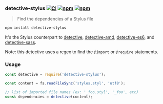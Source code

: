 ### detective-stylus [![CI](https://github.com/dependents/node-detective-stylus/actions/workflows/ci.yml/badge.svg)](https://github.com/dependents/node-detective-stylus/actions/workflows/ci.yml) [![npm](https://img.shields.io/npm/v/detective-stylus)](https://www.npmjs.com/package/detective-stylus) [![npm](http://img.shields.io/npm/dm/detective-stylus)](https://www.npmjs.com/package/detective-stylus)

> Find the dependencies of a Stylus file

```sh
npm install detective-stylus
```

It's the Stylus counterpart to
[detective](https://github.com/substack/node-detective),
[detective-amd](https://github.com/dependents/node-detective-amd),
[detective-es6](https://github.com/dependents/node-detective-es6),
and [detective-sass](https://github.com/dependents/node-detective-sass).

Note: this detective uses a regex to find the `@import` or `@require` statements.

### Usage

```js
const detective = require('detective-stylus');

const content = fs.readFileSync('styles.styl', 'utf8');

// list of imported file names (ex: '_foo.styl', '_foo', etc)
const dependencies = detective(content);
```
